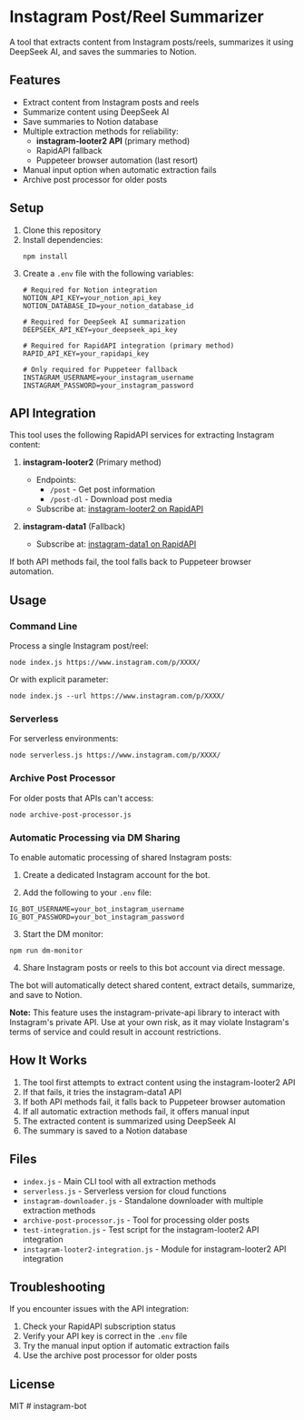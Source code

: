 # Instagram Post/Reel Summarizer

A tool that extracts content from Instagram posts/reels, summarizes it using DeepSeek AI, and saves the summaries to Notion.

## Features

- Extract content from Instagram posts and reels
- Summarize content using DeepSeek AI
- Save summaries to Notion database
- Multiple extraction methods for reliability:
  - **instagram-looter2 API** (primary method)
  - RapidAPI fallback
  - Puppeteer browser automation (last resort)
- Manual input option when automatic extraction fails
- Archive post processor for older posts

## Setup

1. Clone this repository
2. Install dependencies:
   ```
   npm install
   ```
3. Create a `.env` file with the following variables:
   ```
   # Required for Notion integration
   NOTION_API_KEY=your_notion_api_key
   NOTION_DATABASE_ID=your_notion_database_id
   
   # Required for DeepSeek AI summarization
   DEEPSEEK_API_KEY=your_deepseek_api_key
   
   # Required for RapidAPI integration (primary method)
   RAPID_API_KEY=your_rapidapi_key
   
   # Only required for Puppeteer fallback
   INSTAGRAM_USERNAME=your_instagram_username
   INSTAGRAM_PASSWORD=your_instagram_password
   ```

## API Integration

This tool uses the following RapidAPI services for extracting Instagram content:

1. **instagram-looter2** (Primary method)
   - Endpoints:
     - `/post` - Get post information
     - `/post-dl` - Download post media
   - Subscribe at: [instagram-looter2 on RapidAPI](https://rapidapi.com/search/instagram-looter2)

2. **instagram-data1** (Fallback)
   - Subscribe at: [instagram-data1 on RapidAPI](https://rapidapi.com/search/instagram-data1)

If both API methods fail, the tool falls back to Puppeteer browser automation.

## Usage

### Command Line

Process a single Instagram post/reel:

```
node index.js https://www.instagram.com/p/XXXX/
```

Or with explicit parameter:

```
node index.js --url https://www.instagram.com/p/XXXX/
```

### Serverless

For serverless environments:

```
node serverless.js https://www.instagram.com/p/XXXX/
```

### Archive Post Processor

For older posts that APIs can't access:

```
node archive-post-processor.js
```

### Automatic Processing via DM Sharing

To enable automatic processing of shared Instagram posts:

1. Create a dedicated Instagram account for the bot.

2. Add the following to your `.env` file:

```
IG_BOT_USERNAME=your_bot_instagram_username
IG_BOT_PASSWORD=your_bot_instagram_password
```

3. Start the DM monitor:

```
npm run dm-monitor
```

4. Share Instagram posts or reels to this bot account via direct message.

The bot will automatically detect shared content, extract details, summarize, and save to Notion.

**Note:** This feature uses the instagram-private-api library to interact with Instagram's private API. Use at your own risk, as it may violate Instagram's terms of service and could result in account restrictions.

## How It Works

1. The tool first attempts to extract content using the instagram-looter2 API
2. If that fails, it tries the instagram-data1 API
3. If both API methods fail, it falls back to Puppeteer browser automation
4. If all automatic extraction methods fail, it offers manual input
5. The extracted content is summarized using DeepSeek AI
6. The summary is saved to a Notion database

## Files

- `index.js` - Main CLI tool with all extraction methods
- `serverless.js` - Serverless version for cloud functions
- `instagram-downloader.js` - Standalone downloader with multiple extraction methods
- `archive-post-processor.js` - Tool for processing older posts
- `test-integration.js` - Test script for the instagram-looter2 API integration
- `instagram-looter2-integration.js` - Module for instagram-looter2 API integration

## Troubleshooting

If you encounter issues with the API integration:

1. Check your RapidAPI subscription status
2. Verify your API key is correct in the `.env` file
3. Try the manual input option if automatic extraction fails
4. Use the archive post processor for older posts

## License

MIT # instagram-bot
